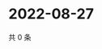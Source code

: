 # 2022-08-27

共 0 条

<!-- BEGIN WEIBO -->
<!-- 最后更新时间 Sat Aug 27 2022 15:14:37 GMT+0800 (China Standard Time) -->

<!-- END WEIBO -->

